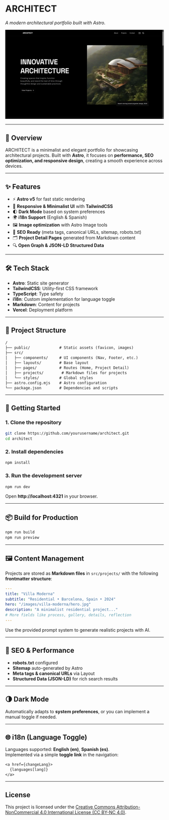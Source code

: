
# **ARCHITECT**  
*A modern architectural portfolio built with Astro.*

![Preview](public/preview.webp)

---

## **📌 Overview**
ARCHITECT is a minimalist and elegant portfolio for showcasing architectural projects. Built with **Astro**, it focuses on **performance, SEO optimization, and responsive design**, creating a smooth experience across devices.

---

## **✨ Features**
- ⚡ **Astro v5** for fast static rendering
- 🎨 **Responsive & Minimalist UI** with **TailwindCSS**
- 🌓 **Dark Mode** based on system preferences
- 🌍 **i18n Support** (English & Spanish)
- 🖼️ **Image optimization** with Astro Image tools
- 📄 **SEO Ready** (meta tags, canonical URLs, sitemap, robots.txt)
- 🗂️ **Project Detail Pages** generated from Markdown content
- 🔍 **Open Graph & JSON-LD Structured Data**

---

## **🛠️ Tech Stack**
- **Astro**: Static site generator
- **TailwindCSS**: Utility-first CSS framework
- **TypeScript**: Type safety
- **i18n**: Custom implementation for language toggle
- **Markdown**: Content for projects
- **Vercel**: Deployment platform

---

## **📂 Project Structure**
```
/
├── public/             # Static assets (favicon, images)
├── src/
│   ├── components/     # UI components (Nav, Footer, etc.)
│   ├── layouts/        # Base layout
│   ├── pages/          # Routes (Home, Project Detail)
│   ├── projects/        # Markdown files for projects
│   └── styles/         # Global styles
├── astro.config.mjs    # Astro configuration
└── package.json        # Dependencies and scripts
```

---

## **🚀 Getting Started**

### **1. Clone the repository**
```bash
git clone https://github.com/yourusername/architect.git
cd architect
```

### **2. Install dependencies**
```bash
npm install
```

### **3. Run the development server**
```bash
npm run dev
```
Open **http://localhost:4321** in your browser.

---

## **📦 Build for Production**
```bash
npm run build
npm run preview
```

---

## **🖼️ Content Management**
Projects are stored as **Markdown files** in `src/projects/` with the following **frontmatter structure**:

```yaml
---
title: "Villa Moderna"
subtitle: "Residential • Barcelona, Spain • 2024"
hero: "/images/villa-moderna/hero.jpg"
description: "A minimalist residential project..."
# More fields like process, gallery, details, reflection
---
```

Use the provided prompt system to generate realistic projects with AI.

---

## **🔐 SEO & Performance**
- **robots.txt** configured
- **Sitemap** auto-generated by Astro
- **Meta tags & canonical URLs** via Layout
- **Structured Data (JSON-LD)** for rich search results

---

## **🌗 Dark Mode**
Automatically adapts to **system preferences**, or you can implement a manual toggle if needed.

---

## **🌐 i18n (Language Toggle)**
Languages supported: **English (en)**, **Spanish (es)**.  
Implemented via a simple **toggle link** in the navigation:

```astro
<a href={changeLang}>
  {languages[lang]}
</a>
```

---

## License
This project is licensed under the [Creative Commons Attribution-NonCommercial 4.0 International License (CC BY-NC 4.0)](https://creativecommons.org/licenses/by-nc/4.0/).

